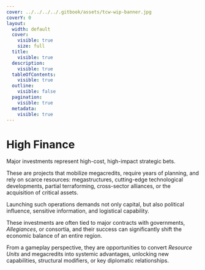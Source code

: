 ```yaml
---
cover: ../../../../.gitbook/assets/tcw-wip-banner.jpg
coverY: 0
layout:
  width: default
  cover:
    visible: true
    size: full
  title:
    visible: true
  description:
    visible: true
  tableOfContents:
    visible: true
  outline:
    visible: false
  pagination:
    visible: true
  metadata:
    visible: true
---
```


# High Finance

Major investments represent high-cost, high-impact strategic bets.

These are projects that mobilize megacredits, require years of planning, and rely on scarce resources: megastructures, cutting-edge technological developments, partial terraforming, cross-sector alliances, or the acquisition of critical assets.

Launching such operations demands not only capital, but also political influence, sensitive information, and logistical capability.

These investments are often tied to major contracts with governments, _Allegiances_, or consortia, and their success can significantly shift the economic balance of an entire region.

From a gameplay perspective, they are opportunities to convert _Resource Units_ and megacredits into systemic advantages, unlocking new capabilities, structural modifiers, or key diplomatic relationships.
